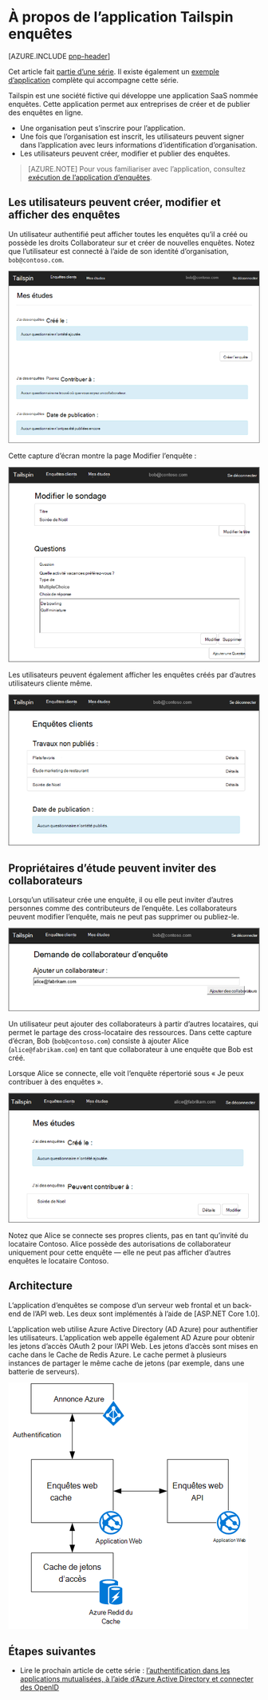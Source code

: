 <properties
   pageTitle="À propos de l’application Tailspin enquêtes | Microsoft Azure"
   description="Présentation de l’application Tailspin enquêtes"
   services=""
   documentationCenter="na"
   authors="MikeWasson"
   manager="roshar"
   editor=""
   tags=""/>

<tags
   ms.service="guidance"
   ms.devlang="dotnet"
   ms.topic="article"
   ms.tgt_pltfrm="na"
   ms.workload="na"
   ms.date="05/23/2016"
   ms.author="mwasson"/>

# <a name="about-the-tailspin-surveys-application"></a>À propos de l’application Tailspin enquêtes

[AZURE.INCLUDE [pnp-header](../../includes/guidance-pnp-header-include.md)]

Cet article fait [partie d’une série]. Il existe également un [exemple d’application] complète qui accompagne cette série.

Tailspin est une société fictive qui développe une application SaaS nommée enquêtes. Cette application permet aux entreprises de créer et de publier des enquêtes en ligne.

- Une organisation peut s’inscrire pour l’application.
- Une fois que l’organisation est inscrit, les utilisateurs peuvent signer dans l’application avec leurs informations d’identification d’organisation.
- Les utilisateurs peuvent créer, modifier et publier des enquêtes.

> [AZURE.NOTE] Pour vous familiariser avec l’application, consultez [exécution de l’application d’enquêtes].

## <a name="users-can-create-edit-and-view-surveys"></a>Les utilisateurs peuvent créer, modifier et afficher des enquêtes

Un utilisateur authentifié peut afficher toutes les enquêtes qu’il a créé ou possède les droits Collaborateur sur et créer de nouvelles enquêtes. Notez que l’utilisateur est connecté à l’aide de son identité d’organisation, `bob@contoso.com`.

![Application des enquêtes](media/guidance-multitenant-identity/surveys-screenshot.png)

Cette capture d’écran montre la page Modifier l’enquête :

![Modifier le sondage](media/guidance-multitenant-identity/edit-survey.png)

Les utilisateurs peuvent également afficher les enquêtes créés par d’autres utilisateurs cliente même.

![Enquêtes clients](media/guidance-multitenant-identity/tenant-surveys.png)

## <a name="survey-owners-can-invite-contributors"></a>Propriétaires d’étude peuvent inviter des collaborateurs

Lorsqu’un utilisateur crée une enquête, il ou elle peut inviter d’autres personnes comme des contributeurs de l’enquête. Les collaborateurs peuvent modifier l’enquête, mais ne peut pas supprimer ou publiez-le.  

![Ajouter des collaborateurs](media/guidance-multitenant-identity/add-contributor.png)

Un utilisateur peut ajouter des collaborateurs à partir d’autres locataires, qui permet le partage des cross-locataire des ressources. Dans cette capture d’écran, Bob (`bob@contoso.com`) consiste à ajouter Alice (`alice@fabrikam.com`) en tant que collaborateur à une enquête que Bob est créé.

Lorsque Alice se connecte, elle voit l’enquête répertorié sous « Je peux contribuer à des enquêtes ».

![Collaborateurs d’enquête](media/guidance-multitenant-identity/contributor.png)

Notez que Alice se connecte ses propres clients, pas en tant qu’invité du locataire Contoso. Alice possède des autorisations de collaborateur uniquement pour cette enquête &mdash; elle ne peut pas afficher d’autres enquêtes le locataire Contoso.

## <a name="architecture"></a>Architecture

L’application d’enquêtes se compose d’un serveur web frontal et un back-end de l’API web. Les deux sont implémentés à l’aide de [ASP.NET Core 1.0].

L’application web utilise Azure Active Directory (AD Azure) pour authentifier les utilisateurs. L’application web appelle également AD Azure pour obtenir les jetons d’accès OAuth 2 pour l’API Web. Les jetons d’accès sont mises en cache dans le Cache de Redis Azure. Le cache permet à plusieurs instances de partager le même cache de jetons (par exemple, dans une batterie de serveurs).

![Architecture](media/guidance-multitenant-identity/architecture.png)

## <a name="next-steps"></a>Étapes suivantes

- Lire le prochain article de cette série : [l’authentification dans les applications mutualisées, à l’aide d’Azure Active Directory et connecter des OpenID][authentication]

<!-- Links -->

[authentication]: guidance-multitenant-identity-authenticate.md
[partie d’une série]: guidance-multitenant-identity.md
[Exécution de l’application d’enquêtes]: https://github.com/Azure-Samples/guidance-identity-management-for-multitenant-apps/blob/master/docs/running-the-app.md
[Noyau d’ASP.NET 1.0]: https://docs.asp.net/en/latest/
[exemple d’application]: https://github.com/Azure-Samples/guidance-identity-management-for-multitenant-apps

